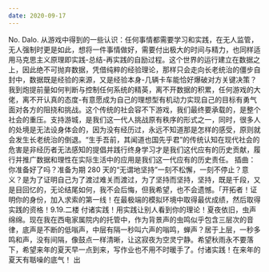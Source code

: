 ```yaml
---
date: 2020-09-17
---
```


No.
Dalo.
从游戏中得到的一些认识：任何事情都需要学习和实践，在无人监管，无人强制时更是如此，想将一件事情做好，需要付出极大的时间与精力，也同样适用马克思主义原理即实践-总结-再实践的自励过程。这个世界的运行建立在数据之上，因此绝不可抛弃数据，凭借纯粹的经验理论，那样只会走向长老统治的僵步自封中，数据既是经验的来源，又是经验本身-几辆卡车能恰好爆破对方关键决策？我到炮提前量如何判断与控制任何系统的精英，离不开数据的积累，任何游戏的大佬，离不开认真的态度-有意愿成为自己的理想型有机动力实现自己的目标有勇气面对各方的阻挠和挑战。这个传统的社会容不下游戏，我们最终要承载的，是整个社会的重压。支持游城，是我们这一代人挑战原有秩序的形式之一，同时，很多人的处境是无法设身体会的，因为没有经历过，永远不知道那是怎样的感受，原则就会发生长老统治的倒退。“生手吾前，其闻道也国先乎君”的传统认知在现代社会的危害是非经历者无法感知的提倡并践行终身学习才是我们这代应有的历史贡献，履行并推广数据和理性在实际生活中的应用是我们这一代应有的历史责任。
插曲：你准备好了吗？准备为期 280 天的“无谓地坚持”一刻不松懈，一刻不停止？意义？是为了证明自己为了渡过难关而渡过，为了坚持而坚持，坚持，既是千段，又是目回忆的，无论结尾如何，我不会后悔，但我希望，也不会遗憾。「开拓者！证明你的身份，加入求索的第一线！在最极端的模拟环境中取得最优成绩，然后取得实践的资格！9.19.二楼
付诸实践！用实践让别人看到你的理论！夏夜依旧，虫声绵绵。现在我在西电家属院内的托管中，作为背景声的虫鸣似乎包含三层次的音律，底声是不断的低嗡声，中层有隔一秒叫六声的嗡鸣，蝉声？居于上层，一秒多鸣和声，没有间隔，像鼓点一样清晰，让这寂夜为空灵宁静。希望秋雨永不要落下，希望来年的夏天早一点到来，写作业也不用不时暖手了。付诸实践！在来年的夏天有聒噪的底气！
出
